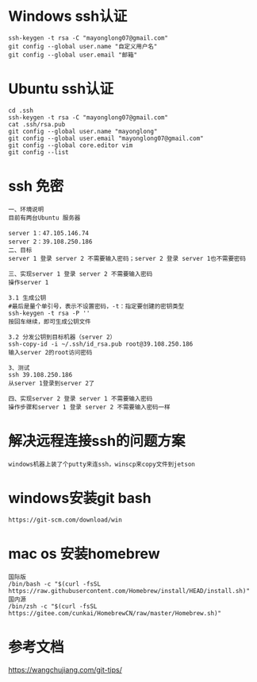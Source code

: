 # Windows ssh认证
```git
ssh-keygen -t rsa -C "mayonglong07@gmail.com"
git config --global user.name "自定义用户名" 
git config --global user.email "邮箱"

```
# Ubuntu ssh认证
```text
cd .ssh
ssh-keygen -t rsa -C "mayonglong07@gmail.com"
cat .ssh/rsa.pub
git config --global user.name "mayonglong"
git config --global user.email "mayonglong07@gmail.com"
git config --global core.editor vim
git config --list
```
# ssh 免密
```text
一、环境说明
目前有两台Ubuntu 服务器

server 1：47.105.146.74
server 2：39.108.250.186
二、目标
server 1 登录 server 2 不需要输入密码；server 2 登录 server 1也不需要密码

三、实现server 1 登录 server 2 不需要输入密码
操作server 1

3.1 生成公钥
#最后是量个单引号，表示不设置密码，-t：指定要创建的密钥类型
ssh-keygen -t rsa -P '' 
按回车继续，即可生成公钥文件

3.2 分发公钥到目标机器（server 2）
ssh-copy-id -i ~/.ssh/id_rsa.pub root@39.108.250.186
输入server 2的root访问密码

3、测试
ssh 39.108.250.186
从server 1登录到server 2了

四、实现server 2 登录 server 1 不需要输入密码
操作步骤和server 1 登录 server 2 不需要输入密码一样
```
# 解决远程连接ssh的问题方案
```text
windows机器上装了个putty来连ssh，winscp来copy文件到jetson
```
# windows安装git bash
```text
https://git-scm.com/download/win
```
# mac os 安装homebrew
```text
国际版  
/bin/bash -c "$(curl -fsSL https://raw.githubusercontent.com/Homebrew/install/HEAD/install.sh)"
国内源  
/bin/zsh -c "$(curl -fsSL https://gitee.com/cunkai/HomebrewCN/raw/master/Homebrew.sh)"
```
# 参考文档
https://wangchujiang.com/git-tips/
